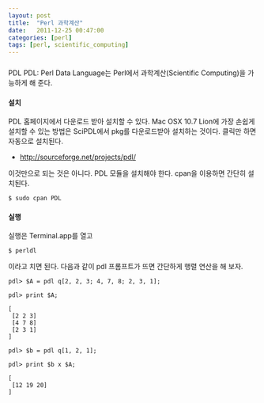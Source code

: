 ```yaml
---
layout: post
title:  "Perl 과학계산"
date:   2011-12-25 00:47:00
categories: [perl]
tags: [perl, scientific_computing]
---
```


###
PDL
PDL: Perl Data Language는 Perl에서 과학계산(Scientific Computing)을 가능하게 해 준다.

#### 설치

PDL 홈페이지에서 다운로드 받아 설치할 수 있다. Mac OSX 10.7 Lion에 가장 손쉽게 설치할 수 있는 방법은 SciPDL에서 pkg를 다운로드받아 설치하는 것이다. 클릭만 하면 자동으로 설치된다.

- http://sourceforge.net/projects/pdl/

이것만으로 되는 것은 아니다. PDL 모듈을 설치해야 한다. cpan을 이용하면 간단히 설치된다.

```
$ sudo cpan PDL
```

#### 실행

실행은 Terminal.app를 열고

```
$ perldl
```

이라고 치면 된다. 다음과 같이 pdl 프롬프트가 뜨면 간단하게 행렬 연산을 해 보자.

```
pdl> $A = pdl q[2, 2, 3; 4, 7, 8; 2, 3, 1];

pdl> print $A;

[
 [2 2 3]
 [4 7 8]
 [2 3 1]
]

pdl> $b = pdl q[1, 2, 1];

pdl> print $b x $A;

[
 [12 19 20]
]
```



